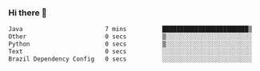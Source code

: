 ### Hi there 👋

<!--START_SECTION:waka-->

```txt
Java                       7 mins          ████████████████████████▒   96.98 %
Other                      0 secs          ▒░░░░░░░░░░░░░░░░░░░░░░░░   01.42 %
Python                     0 secs          ▒░░░░░░░░░░░░░░░░░░░░░░░░   01.41 %
Text                       0 secs          ░░░░░░░░░░░░░░░░░░░░░░░░░   00.11 %
Brazil Dependency Config   0 secs          ░░░░░░░░░░░░░░░░░░░░░░░░░   00.08 %
```

<!--END_SECTION:waka-->

<!--
**jerry-shao/jerry-shao** is a ✨ _special_ ✨ repository because its `README.md` (this file) appears on your GitHub profile.

Here are some ideas to get you started:

- 🔭 I’m currently working on ...
- 🌱 I’m currently learning ...
- 👯 I’m looking to collaborate on ...
- 🤔 I’m looking for help with ...
- 💬 Ask me about ...
- 📫 How to reach me: ...
- 😄 Pronouns: ...
- ⚡ Fun fact: ...
-->
